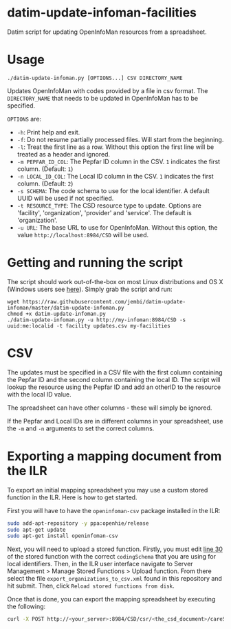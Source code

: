 # datim-update-infoman-facilities
Datim script for updating OpenInfoMan resources from a spreadsheet.

# Usage
```
./datim-update-infoman.py [OPTIONS...] CSV DIRECTORY_NAME
```
Updates OpenInfoMan with codes provided by a file in csv format. The `DIRECTORY_NAME` that needs to be updated in OpenInfoMan has to be specified.

`OPTIONS` are:
* `-h`: Print help and exit.
* `-f`: Do not resume partially processed files. Will start from the beginning.
* `-l`: Treat the first line as a row. Without this option the first line will be treated as a header and ignored.
* `-m PEPFAR_ID_COL`: The Pepfar ID column in the CSV. `1` indicates the first column. (Default: `1`)
* `-n LOCAL_ID_COL`: The Local ID column in the CSV. `1` indicates the first column. (Default: `2`)
* `-s SCHEMA`: The code schema to use for the local identifier. A default UUID will be used if not specified.
* `-t RESOURCE_TYPE`: The CSD resource type to update. Options are 'facility', 'organization', 'provider' and 'service'. The default is 'organization'.
* `-u URL`: The base URL to use for OpenInfoMan. Without this option, the value `http://localhost:8984/CSD` will be used.

# Getting and running the script
The script should work out-of-the-box on most Linux distributions and OS X (Windows users see [here](http://docs.python-guide.org/en/latest/starting/install/win/)). Simply grab the script and run:
```
wget https://raw.githubusercontent.com/jembi/datim-update-infoman/master/datim-update-infoman.py
chmod +x datim-update-infoman.py
./datim-update-infoman.py -u http://my-infoman:8984/CSD -s uuid:me:localid -t facility updates.csv my-facilities
```

# CSV
The updates must be specified in a CSV file with the first column containing the Pepfar ID and the second column containing the local ID. The script will lookup the resource using the Pepfar ID and add an otherID to the resource with the local ID value.

The spreadsheet can have other columns - these will simply be ignored.

If the Pepfar and Local IDs are in different columns in your spreadsheet, use the `-m` and `-n` arguments to set the correct columns.

# Exporting a mapping document from the ILR

To export an initial mapping spreadsheet you may use a custom stored function in the ILR. Here is how to get started.

First you will have to have the `openinfoman-csv` package installed in the ILR:

```sh
sudo add-apt-repository -y ppa:openhie/release
sudo apt-get update
sudo apt-get install openinfoman-csv
```

Next, you will need to upload a stored function. Firstly, you must edit [line 30](https://github.com/jembi/datim-update-infoman/blob/master/export_organizations_to_csv.xml#L30) of the stored function with the correct `codingSchema` that you are using for local identifiers. Then, in the ILR user interface navigate to Server Management > Manage Stored Functions > Upload function. From there select the file `export_organizations_to_csv.xml` found in this repository and hit submit. Then, click `Reload stored functions from disk`.

Once that is done, you can export the mapping spreadsheet by executing the following:

```sh
curl -X POST http://<your_server>:8984/CSD/csr/<the_csd_document>/careServicesRequest/urn:datim.org:export-mapping-csv > mapping.csv
```
